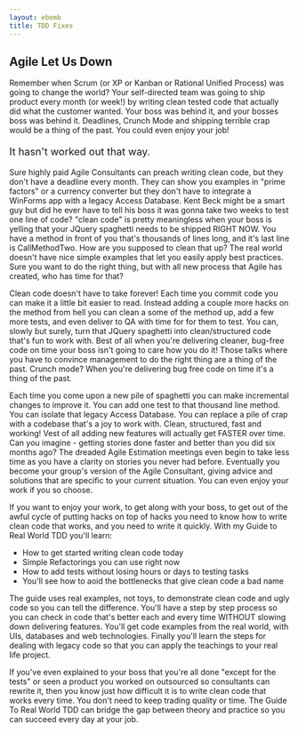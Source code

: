 ```yaml
---
layout: ebomb
title: TDD Fixes
---
```

<article>
  <h1 class="title">Agile Let Us Down</h1>

  <p>
    Remember when Scrum (or XP or Kanban or Rational Unified Process) was going to change the world? Your self-directed team was going to ship product every month (or week!) by writing clean tested code that actually did what the customer wanted. Your boss was behind it, and your bosses boss was behind it. Deadlines, Crunch Mode and shipping terrible crap would be a thing of the past. You could even enjoy your job!
  </p>
  <p style="font-size:1.3em;">It hasn't worked out that way.</p>
  <p>
    Sure highly paid Agile Consultants can preach writing clean code, but they don't have a deadline every month. They can show you examples in "prime factors" or a currency converter but they don't have to integrate a WinForms app with a legacy Access Database. Kent Beck might be a smart guy but did he ever have to tell his boss it was gonna take two weeks to test one line of code? "clean code" is pretty meaningless when your boss is yelling that your JQuery spaghetti needs to be shipped RIGHT NOW. You have a method in front of you that's thousands of lines long, and it's last line is CallMethodTwo. How are you supposed to clean that up? The real world doesn't have nice simple examples that let you easily apply best practices. Sure you want to do the right thing, but with all new process that Agile has created, who has time for that?
  </p>

  <p>
    Clean code doesn't have to take forever! Each time you commit code you can make it a little bit easier to read. Instead adding a couple more hacks on the method from hell you can clean a some of the method up, add a few more tests, and even deliver to QA with time for for them to test. You can, slowly but surely, turn that JQuery spaghetti into clean/structured code that's fun to work with. Best of all when you're delivering cleaner, bug-free code on time your boss isn't going to care how you do it! Those talks where you have to convince management to do the right thing are a thing of the past. Crunch mode? When you're delivering bug free code on time it's a thing of the past.
  </p>

  <p>
    Each time you come upon a new pile of spaghetti you can make incremental changes to improve it. You can add one test to that thousand line method. You can isolate that legacy Access Database. You can replace a pile of crap with a codebase that's a joy to work with. Clean, structured, fast and working! Vest of all adding new features will actually get FASTER over time. Can you imagine - getting stories done faster and better than you did six months ago? The dreaded Agile Estimation meetings even begin to take less time as you have a clarity on stories you never had before. Eventually you become your group's version of the Agile Consultant, giving advice and solutions that are specific to your current situation. You can even enjoy your work if you so choose.
  </p>

  <p>
    If you want to enjoy your work, to get along with your boss, to get out of the awful cycle of putting hacks on top of hacks you need to know how to write clean code that works, and you need to write it quickly. With my Guide to Real World TDD you'll learn:
  </p>

  <ul>
    <li>How to get started writing clean code today</li>
    <li>Simple Refactorings you can use right now</li>
    <li>How to add tests without losing hours or days to testing tasks</li>
    <li>You'll see how to aoid the bottlenecks that give clean code a bad name</li>
  </ul>
  <p>The guide uses real examples, not toys, to demonstrate clean code and ugly code so you can tell the difference. You'll have a step by step process so you can check in code that's better each and every time WITHOUT slowing down delivering features. You'll get code examples from the real world, with UIs, databases and web technologies. Finally you'll learn the steps for dealing with legacy code so that you can apply the teachings to your real life project.</p>
  <p>If you've even explained to your boss that you're all done "except for the tests" or seen a product you worked on outsourced so consultants can rewrite it, then you know just how difficult it is to write clean code that works every time. You don't need to keep trading quality or time. The Guide To Real World TDD can bridge the gap between theory and practice so you can succeed every day at your job.</p>
</article>
